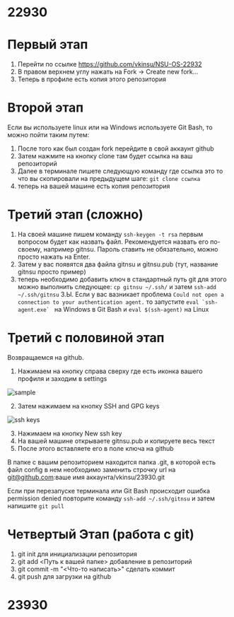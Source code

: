 # 22930


# Первый этап

1. Перейти по ссылке https://github.com/vkinsu/NSU-OS-22932
2. В правом верхнем углу нажать на Fork -> Create new fork...
3. Теперь в профиле есть копия этого репозитория


# Второй этап
Если вы  используете linux или на Windows используете Git Bash, то можно пойти таким путем:
1. После того как был создан fork перейдите в свой аккаунт github
2. Затем нажмите на кнопку clone там будет ссылка на ваш репозиторий
3. Далее в терминале пишете следующую команду где ссылка это то что вы скопировали на предыдущем шаге:
`git clone ссылка`
4. теперь на вашей машине есть копия репозитория 


# Третий этап (сложно)

1. На своей машине пишем команду `ssh-keygen -t rsa` первым вопросом будет как назвать файл. Рекомендуется назвать его по-своему, например gitnsu. Пароль ставить не обязательно, можно просто нажать на Enter.
2. Затем у вас появятся два файла gitnsu и gitnsu.pub (тут, название gitnsu просто пример)
3. теперь необходимо добавить ключ в стандартный путь git для этого можно выполнить следующее:
`cp gitnsu ~/.ssh/` и затем
`ssh-add ~/.ssh/gitnsu`
З.Ы. Если у вас вазникает проблема ```Could not open a connection to your authentication agent.``` то запустите
```eval `ssh-agent.exe` ``` на Windows в Git Bash и ``` eval $(ssh-agent) ``` на Linux


# Третий с половиной этап
Возвращаемся на github.

1. Нажимаем на кнопку справа сверху где есть иконка вашего профиля и заходим в settings
   
![sample](https://github.com/alexmihalyk23/NSU-OS-22930/assets/35634279/d32d8aff-f1b0-4c5d-8c13-91eb713f6e69)

2. Затем нажимаем на кнопку SSH and GPG keys 

![ssh keys](https://github.com/alexmihalyk23/NSU-OS-22930/assets/35634279/637d4072-bcd8-47c3-8a47-c3ea84177114)




3. Нажимаем на кнопку New ssh key
4. На вашей машине открываете gitnsu.pub и копируете весь текст
5. После этого вставляете его в поле ключа на github


В папке с вашим репозиторием находится папка .git, в которой есть файл config в нем необходимо заменить строчку url
на  git@github.com:ваше имя аккаунта/vkinsu/23930.git  


Если при перезапуске терминала или Git Bash происходит ошибка permission denied повторите команду `ssh-add ~/.ssh/gitnsu` и затем напишите `git pull`



# Четвертый Этап (работа с git)

1. git init для инициализации репозитория
2. git add <Путь к вашей папке> добавление в репозиторий
3. git commit -m "<Что-то написать>" сделать коммит
4. git push для загрузки на github
# 23930
